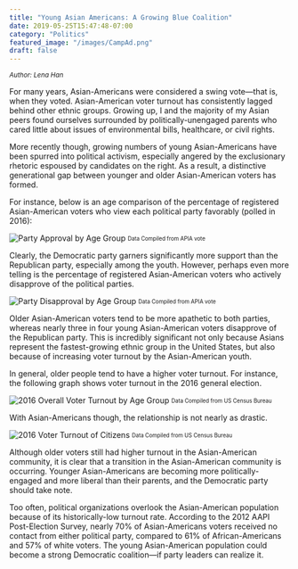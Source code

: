 ```yaml
---
title: "Young Asian Americans: A Growing Blue Coalition"
date: 2019-05-25T15:47:48-07:00
category: "Politics"
featured_image: "/images/CampAd.png"
draft: false
---
```

<sup>*Author: Lena Han*</sup>

For many years, Asian-Americans were considered a swing vote—that is, when they voted. Asian-American voter turnout has consistently lagged behind other ethnic groups. Growing up, I and the majority of my Asian peers found ourselves surrounded by politically-unengaged parents who cared little about issues of environmental bills, healthcare, or civil rights.

More recently though, growing numbers of young Asian-Americans have been spurred into political activism, especially angered by the exclusionary rhetoric espoused by candidates on the right. As a result, a distinctive generational gap between younger and older Asian-American voters has formed.

For instance, below is an age comparison of the percentage of registered Asian-American voters who view each political party favorably (polled in 2016):

![Party Approval by Age Group](/images/youngasianamericans1.jpg)
<sub><sup>Data Compiled from APIA vote</sup></sub>

Clearly, the Democratic party garners significantly more support than the Republican party, especially among the youth. However, perhaps even more telling is the percentage of registered Asian-American voters who actively disapprove of the political parties.

![Party Disapproval by Age Group](/images/youngasianamericans2.png)
<sub><sup>Data Compiled from APIA vote</sup></sub>

Older Asian-American voters tend to be more apathetic to both parties, whereas nearly three in four young Asian-American voters disapprove of the Republican party. This is incredibly significant not only because Asians represent the fastest-growing ethnic group in the United States, but also because of increasing voter turnout by the Asian-American youth.

In general, older people tend to have a higher voter turnout. For instance, the following graph shows voter turnout in the 2016 general election.

![2016 Overall Voter Turnout by Age Group](/images/youngasianamericans3.png)
<sub><sup>Data Compiled from US Census Bureau</sup></sub>

With Asian-Americans though, the relationship is not nearly as drastic.

![2016  Voter Turnout of Citizens](/images/youngasianamericans4.png)
<sub><sup>Data Compiled from US Census Bureau</sup></sub>

Although older voters still had higher turnout in the Asian-American community, it is clear that a transition in the Asian-American community is occurring. Younger Asian-Americans are becoming more politically-engaged and more liberal than their parents, and the Democratic party should take note.

Too often, political organizations overlook the Asian-American population because of its historically-low turnout rate. According to the 2012 AAPI Post-Election Survey, nearly 70% of Asian-Americans voters received no contact from either political party, compared to 61% of African-Americans and 57% of white voters. The young Asian-American population could become a strong Democratic coalition—if party leaders can realize it.

